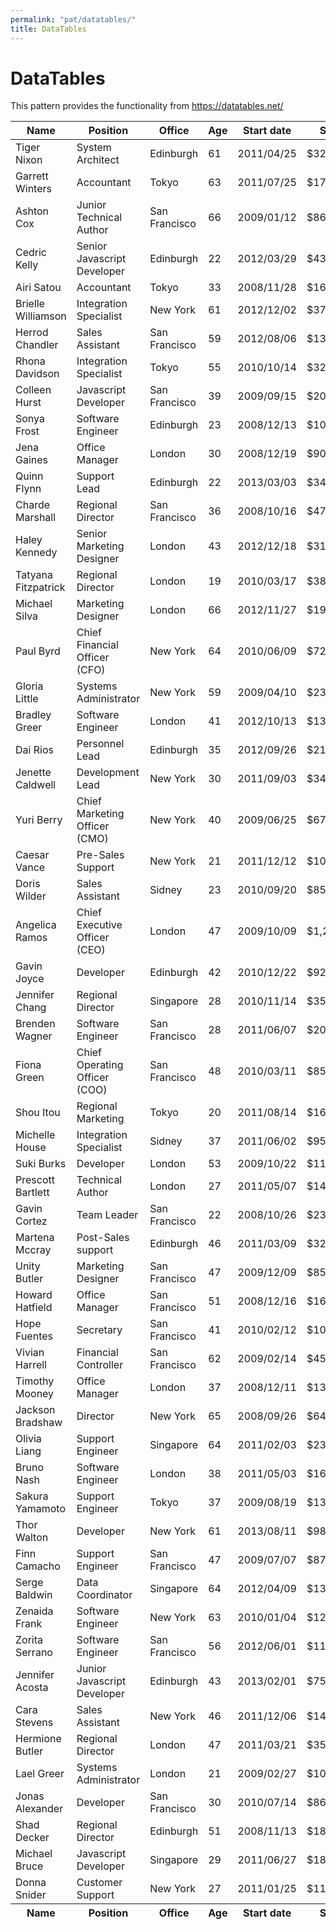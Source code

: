```yaml
---
permalink: "pat/datatables/"
title: DataTables
---
```


# DataTables

This pattern provides the functionality from https://datatables.net/

<table class="pat-datatables table table-striped table-bordered" id="datatables-example">
    <thead>
        <tr>
            <th>Name</th>
            <th>Position</th>
            <th>Office</th>
            <th>Age</th>
            <th>Start date</th>
            <th>Salary</th>
        </tr>
    </thead>
    <tbody>
        <tr>
            <td>Tiger Nixon</td>
            <td>System Architect</td>
            <td>Edinburgh</td>
            <td>61</td>
            <td>2011/04/25</td>
            <td>$320,800</td>
        </tr>
        <tr>
            <td>Garrett Winters</td>
            <td>Accountant</td>
            <td>Tokyo</td>
            <td>63</td>
            <td>2011/07/25</td>
            <td>$170,750</td>
        </tr>
        <tr>
            <td>Ashton Cox</td>
            <td>Junior Technical Author</td>
            <td>San Francisco</td>
            <td>66</td>
            <td>2009/01/12</td>
            <td>$86,000</td>
        </tr>
        <tr>
            <td>Cedric Kelly</td>
            <td>Senior Javascript Developer</td>
            <td>Edinburgh</td>
            <td>22</td>
            <td>2012/03/29</td>
            <td>$433,060</td>
        </tr>
        <tr>
            <td>Airi Satou</td>
            <td>Accountant</td>
            <td>Tokyo</td>
            <td>33</td>
            <td>2008/11/28</td>
            <td>$162,700</td>
        </tr>
        <tr>
            <td>Brielle Williamson</td>
            <td>Integration Specialist</td>
            <td>New York</td>
            <td>61</td>
            <td>2012/12/02</td>
            <td>$372,000</td>
        </tr>
        <tr>
            <td>Herrod Chandler</td>
            <td>Sales Assistant</td>
            <td>San Francisco</td>
            <td>59</td>
            <td>2012/08/06</td>
            <td>$137,500</td>
        </tr>
        <tr>
            <td>Rhona Davidson</td>
            <td>Integration Specialist</td>
            <td>Tokyo</td>
            <td>55</td>
            <td>2010/10/14</td>
            <td>$327,900</td>
        </tr>
        <tr>
            <td>Colleen Hurst</td>
            <td>Javascript Developer</td>
            <td>San Francisco</td>
            <td>39</td>
            <td>2009/09/15</td>
            <td>$205,500</td>
        </tr>
        <tr>
            <td>Sonya Frost</td>
            <td>Software Engineer</td>
            <td>Edinburgh</td>
            <td>23</td>
            <td>2008/12/13</td>
            <td>$103,600</td>
        </tr>
        <tr>
            <td>Jena Gaines</td>
            <td>Office Manager</td>
            <td>London</td>
            <td>30</td>
            <td>2008/12/19</td>
            <td>$90,560</td>
        </tr>
        <tr>
            <td>Quinn Flynn</td>
            <td>Support Lead</td>
            <td>Edinburgh</td>
            <td>22</td>
            <td>2013/03/03</td>
            <td>$342,000</td>
        </tr>
        <tr>
            <td>Charde Marshall</td>
            <td>Regional Director</td>
            <td>San Francisco</td>
            <td>36</td>
            <td>2008/10/16</td>
            <td>$470,600</td>
        </tr>
        <tr>
            <td>Haley Kennedy</td>
            <td>Senior Marketing Designer</td>
            <td>London</td>
            <td>43</td>
            <td>2012/12/18</td>
            <td>$313,500</td>
        </tr>
        <tr>
            <td>Tatyana Fitzpatrick</td>
            <td>Regional Director</td>
            <td>London</td>
            <td>19</td>
            <td>2010/03/17</td>
            <td>$385,750</td>
        </tr>
        <tr>
            <td>Michael Silva</td>
            <td>Marketing Designer</td>
            <td>London</td>
            <td>66</td>
            <td>2012/11/27</td>
            <td>$198,500</td>
        </tr>
        <tr>
            <td>Paul Byrd</td>
            <td>Chief Financial Officer (CFO)</td>
            <td>New York</td>
            <td>64</td>
            <td>2010/06/09</td>
            <td>$725,000</td>
        </tr>
        <tr>
            <td>Gloria Little</td>
            <td>Systems Administrator</td>
            <td>New York</td>
            <td>59</td>
            <td>2009/04/10</td>
            <td>$237,500</td>
        </tr>
        <tr>
            <td>Bradley Greer</td>
            <td>Software Engineer</td>
            <td>London</td>
            <td>41</td>
            <td>2012/10/13</td>
            <td>$132,000</td>
        </tr>
        <tr>
            <td>Dai Rios</td>
            <td>Personnel Lead</td>
            <td>Edinburgh</td>
            <td>35</td>
            <td>2012/09/26</td>
            <td>$217,500</td>
        </tr>
        <tr>
            <td>Jenette Caldwell</td>
            <td>Development Lead</td>
            <td>New York</td>
            <td>30</td>
            <td>2011/09/03</td>
            <td>$345,000</td>
        </tr>
        <tr>
            <td>Yuri Berry</td>
            <td>Chief Marketing Officer (CMO)</td>
            <td>New York</td>
            <td>40</td>
            <td>2009/06/25</td>
            <td>$675,000</td>
        </tr>
        <tr>
            <td>Caesar Vance</td>
            <td>Pre-Sales Support</td>
            <td>New York</td>
            <td>21</td>
            <td>2011/12/12</td>
            <td>$106,450</td>
        </tr>
        <tr>
            <td>Doris Wilder</td>
            <td>Sales Assistant</td>
            <td>Sidney</td>
            <td>23</td>
            <td>2010/09/20</td>
            <td>$85,600</td>
        </tr>
        <tr>
            <td>Angelica Ramos</td>
            <td>Chief Executive Officer (CEO)</td>
            <td>London</td>
            <td>47</td>
            <td>2009/10/09</td>
            <td>$1,200,000</td>
        </tr>
        <tr>
            <td>Gavin Joyce</td>
            <td>Developer</td>
            <td>Edinburgh</td>
            <td>42</td>
            <td>2010/12/22</td>
            <td>$92,575</td>
        </tr>
        <tr>
            <td>Jennifer Chang</td>
            <td>Regional Director</td>
            <td>Singapore</td>
            <td>28</td>
            <td>2010/11/14</td>
            <td>$357,650</td>
        </tr>
        <tr>
            <td>Brenden Wagner</td>
            <td>Software Engineer</td>
            <td>San Francisco</td>
            <td>28</td>
            <td>2011/06/07</td>
            <td>$206,850</td>
        </tr>
        <tr>
            <td>Fiona Green</td>
            <td>Chief Operating Officer (COO)</td>
            <td>San Francisco</td>
            <td>48</td>
            <td>2010/03/11</td>
            <td>$850,000</td>
        </tr>
        <tr>
            <td>Shou Itou</td>
            <td>Regional Marketing</td>
            <td>Tokyo</td>
            <td>20</td>
            <td>2011/08/14</td>
            <td>$163,000</td>
        </tr>
        <tr>
            <td>Michelle House</td>
            <td>Integration Specialist</td>
            <td>Sidney</td>
            <td>37</td>
            <td>2011/06/02</td>
            <td>$95,400</td>
        </tr>
        <tr>
            <td>Suki Burks</td>
            <td>Developer</td>
            <td>London</td>
            <td>53</td>
            <td>2009/10/22</td>
            <td>$114,500</td>
        </tr>
        <tr>
            <td>Prescott Bartlett</td>
            <td>Technical Author</td>
            <td>London</td>
            <td>27</td>
            <td>2011/05/07</td>
            <td>$145,000</td>
        </tr>
        <tr>
            <td>Gavin Cortez</td>
            <td>Team Leader</td>
            <td>San Francisco</td>
            <td>22</td>
            <td>2008/10/26</td>
            <td>$235,500</td>
        </tr>
        <tr>
            <td>Martena Mccray</td>
            <td>Post-Sales support</td>
            <td>Edinburgh</td>
            <td>46</td>
            <td>2011/03/09</td>
            <td>$324,050</td>
        </tr>
        <tr>
            <td>Unity Butler</td>
            <td>Marketing Designer</td>
            <td>San Francisco</td>
            <td>47</td>
            <td>2009/12/09</td>
            <td>$85,675</td>
        </tr>
        <tr>
            <td>Howard Hatfield</td>
            <td>Office Manager</td>
            <td>San Francisco</td>
            <td>51</td>
            <td>2008/12/16</td>
            <td>$164,500</td>
        </tr>
        <tr>
            <td>Hope Fuentes</td>
            <td>Secretary</td>
            <td>San Francisco</td>
            <td>41</td>
            <td>2010/02/12</td>
            <td>$109,850</td>
        </tr>
        <tr>
            <td>Vivian Harrell</td>
            <td>Financial Controller</td>
            <td>San Francisco</td>
            <td>62</td>
            <td>2009/02/14</td>
            <td>$452,500</td>
        </tr>
        <tr>
            <td>Timothy Mooney</td>
            <td>Office Manager</td>
            <td>London</td>
            <td>37</td>
            <td>2008/12/11</td>
            <td>$136,200</td>
        </tr>
        <tr>
            <td>Jackson Bradshaw</td>
            <td>Director</td>
            <td>New York</td>
            <td>65</td>
            <td>2008/09/26</td>
            <td>$645,750</td>
        </tr>
        <tr>
            <td>Olivia Liang</td>
            <td>Support Engineer</td>
            <td>Singapore</td>
            <td>64</td>
            <td>2011/02/03</td>
            <td>$234,500</td>
        </tr>
        <tr>
            <td>Bruno Nash</td>
            <td>Software Engineer</td>
            <td>London</td>
            <td>38</td>
            <td>2011/05/03</td>
            <td>$163,500</td>
        </tr>
        <tr>
            <td>Sakura Yamamoto</td>
            <td>Support Engineer</td>
            <td>Tokyo</td>
            <td>37</td>
            <td>2009/08/19</td>
            <td>$139,575</td>
        </tr>
        <tr>
            <td>Thor Walton</td>
            <td>Developer</td>
            <td>New York</td>
            <td>61</td>
            <td>2013/08/11</td>
            <td>$98,540</td>
        </tr>
        <tr>
            <td>Finn Camacho</td>
            <td>Support Engineer</td>
            <td>San Francisco</td>
            <td>47</td>
            <td>2009/07/07</td>
            <td>$87,500</td>
        </tr>
        <tr>
            <td>Serge Baldwin</td>
            <td>Data Coordinator</td>
            <td>Singapore</td>
            <td>64</td>
            <td>2012/04/09</td>
            <td>$138,575</td>
        </tr>
        <tr>
            <td>Zenaida Frank</td>
            <td>Software Engineer</td>
            <td>New York</td>
            <td>63</td>
            <td>2010/01/04</td>
            <td>$125,250</td>
        </tr>
        <tr>
            <td>Zorita Serrano</td>
            <td>Software Engineer</td>
            <td>San Francisco</td>
            <td>56</td>
            <td>2012/06/01</td>
            <td>$115,000</td>
        </tr>
        <tr>
            <td>Jennifer Acosta</td>
            <td>Junior Javascript Developer</td>
            <td>Edinburgh</td>
            <td>43</td>
            <td>2013/02/01</td>
            <td>$75,650</td>
        </tr>
        <tr>
            <td>Cara Stevens</td>
            <td>Sales Assistant</td>
            <td>New York</td>
            <td>46</td>
            <td>2011/12/06</td>
            <td>$145,600</td>
        </tr>
        <tr>
            <td>Hermione Butler</td>
            <td>Regional Director</td>
            <td>London</td>
            <td>47</td>
            <td>2011/03/21</td>
            <td>$356,250</td>
        </tr>
        <tr>
            <td>Lael Greer</td>
            <td>Systems Administrator</td>
            <td>London</td>
            <td>21</td>
            <td>2009/02/27</td>
            <td>$103,500</td>
        </tr>
        <tr>
            <td>Jonas Alexander</td>
            <td>Developer</td>
            <td>San Francisco</td>
            <td>30</td>
            <td>2010/07/14</td>
            <td>$86,500</td>
        </tr>
        <tr>
            <td>Shad Decker</td>
            <td>Regional Director</td>
            <td>Edinburgh</td>
            <td>51</td>
            <td>2008/11/13</td>
            <td>$183,000</td>
        </tr>
        <tr>
            <td>Michael Bruce</td>
            <td>Javascript Developer</td>
            <td>Singapore</td>
            <td>29</td>
            <td>2011/06/27</td>
            <td>$183,000</td>
        </tr>
        <tr>
            <td>Donna Snider</td>
            <td>Customer Support</td>
            <td>New York</td>
            <td>27</td>
            <td>2011/01/25</td>
            <td>$112,000</td>
        </tr>
    </tbody>
    <tfoot>
        <tr>
            <th>Name</th>
            <th>Position</th>
            <th>Office</th>
            <th>Age</th>
            <th>Start date</th>
            <th>Salary</th>
        </tr>
    </tfoot>
</table>
